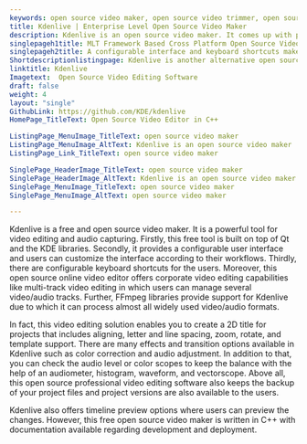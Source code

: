 ```yaml
---
keywords: open source video maker, open source video trimmer, open source video editing tool, open source online video editor, free open source video editor
title: Kdenlive | Enterprise Level Open Source Video Maker
description: Kdenlive is an open source video maker. It comes up with provisions such as proxy editing, timeline preview, themeable interface and versioning features.
singlepageh1title: MLT Framework Based Cross Platform Open Source Video Trimmer
singlepageh2title: A configurable interface and keyboard shortcuts make the Kdenlive video editor an adaptable software. This open source video editing tool is built on Qt and KDE.
Shortdescriptionlistingpage: Kdenlive is another alternative open source video maker. It provides a themeable interface along with many provisions such as keyboard shortcuts, audio/video scops and many more.
linktitle: Kdenlive
Imagetext:  Open Source Video Editing Software
draft: false
weight: 4
layout: "single"
GithubLink: https://github.com/KDE/kdenlive
HomePage_TitleText: Open Source Video Editor in C++

ListingPage_MenuImage_TitleText: open source video maker
ListingPage_MenuImage_AltText: Kdenlive is an open source video maker
ListingPage_Link_TitleText: open source video maker

SinglePage_HeaderImage_TitleText: open source video maker
SinglePage_HeaderImage_AltText: Kdenlive is an open source video maker
SinglePage_MenuImage_TitleText: open source video maker
SinglePage_MenuImage_AltText: open source video maker

---
```


Kdenlive is a free and open source video maker. It is a powerful tool for video editing and audio capturing. Firstly, this free tool is built on top of Qt and the KDE libraries. Secondly, it provides a configurable user interface and users can customize the interface according to their workflows. Thirdly, there are configurable keyboard shortcuts for the users. Moreover, this open source online video editor offers corporate video editing capabilities like multi-track video editing in which users can manage several video/audio tracks. Further, FFmpeg libraries provide support for Kdenlive due to which it can process almost all widely used video/audio formats.

In fact, this video editing solution enables you to create a 2D title for projects that includes aligning, letter and line spacing, zoom, rotate, and template support. There are many effects and transition options available in Kdenlive such as color correction and audio adjustment. In addition to that, you can check the audio level or color scopes to keep the balance with the help of an audiometer, histogram, waveform, and vectorscope. Above all, this open source professional video editing software also keeps the backup of your project files and project versions are also available to the users.

Kdenlive also offers timeline preview options where users can preview the changes. However, this free open source video maker is written in C++ with documentation available regarding development and deployment.

<a class="anchor" id="requirements" name="requirements" style="font-size: 12.16px;"></a>
